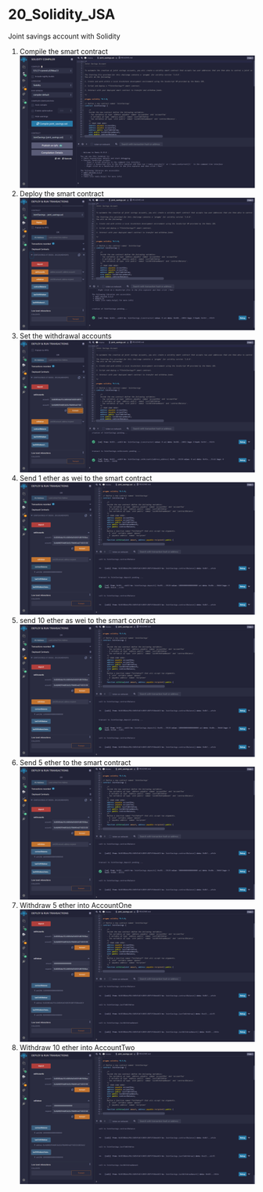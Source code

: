 # 20_Solidity_JSA
Joint savings account with Solidity
1. Compile the smart contract
![Step 1](./images/screenshot1.png)
2. Deploy the smart contract
![Step 2](./images/screenshot2.png)
3. Set the withdrawal accounts
![Step 3](./images/screenshot3.png)
4. Send 1 ether as wei to the smart contract
![Step 4](./images/screenshot4.png)
5. send 10 ether as wei to the smart contract
![Step 5](./images/screenshot5.png)
6. Send 5 ether to the smart contract
![Step 6](./images/screenshot6.png)
7. Withdraw 5 ether into AccountOne
![Step 7](./images/screenshot7.png)
8. Withdraw 10 ether into AccountTwo
![Step 8](./images/screenshot8.png)
